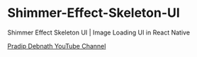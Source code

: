 # Shimmer-Effect-Skeleton-UI
Shimmer Effect Skeleton UI | Image Loading UI in React Native

 [Pradip Debnath YouTube Channel](https://www.youtube.com/watch?v=bHWoW_aNmnY)
